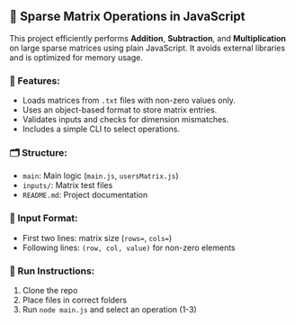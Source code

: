 

## 🔢 Sparse Matrix Operations in JavaScript 

This project efficiently performs **Addition**, **Subtraction**, and **Multiplication** on large sparse matrices using plain JavaScript. It avoids external libraries and is optimized for memory usage.

### 🔧 Features:

* Loads matrices from `.txt` files with non-zero values only.
* Uses an object-based format to store matrix entries.
* Validates inputs and checks for dimension mismatches.
* Includes a simple CLI to select operations.

### 🗂️ Structure:

* `main`: Main logic (`main.js`, `usersMatrix.js`)
* `inputs/`: Matrix test files
* `README.md`: Project documentation

### 📝 Input Format:

* First two lines: matrix size (`rows=`, `cols=`)
* Following lines: `(row, col, value)` for non-zero elements

### 🚀 Run Instructions:

1. Clone the repo
2. Place files in correct folders
3. Run `node main.js` and select an operation (1-3)






